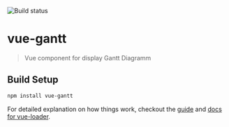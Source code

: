 ![Build status](https://travis-ci.org/tynopet/vue-gantt.svg?branch=master)

# vue-gantt

> Vue component for display Gantt Diagramm

## Build Setup

``` bash
npm install vue-gantt
```

For detailed explanation on how things work, checkout the [guide](http://vuejs-templates.github.io/webpack/) and [docs for vue-loader](http://vuejs.github.io/vue-loader).
